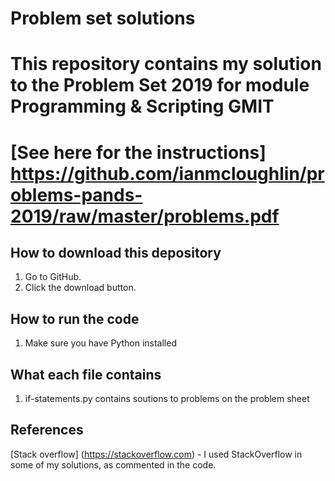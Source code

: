 # Problem set solutions
# This repository contains my solution to the Problem Set 2019 for module Programming & Scripting GMIT
# [See here for the instructions] https://github.com/ianmcloughlin/problems-pands-2019/raw/master/problems.pdf

## How to download this depository  

1. Go to GitHub.
2. Click the download button.

## How to run the code

1. Make sure you have Python installed

## What each file contains

1. if-statements.py contains soutions to problems on the problem sheet

## References

[Stack overflow] (https://stackoverflow.com) - I used StackOverflow in some of my solutions, as commented in the code.
